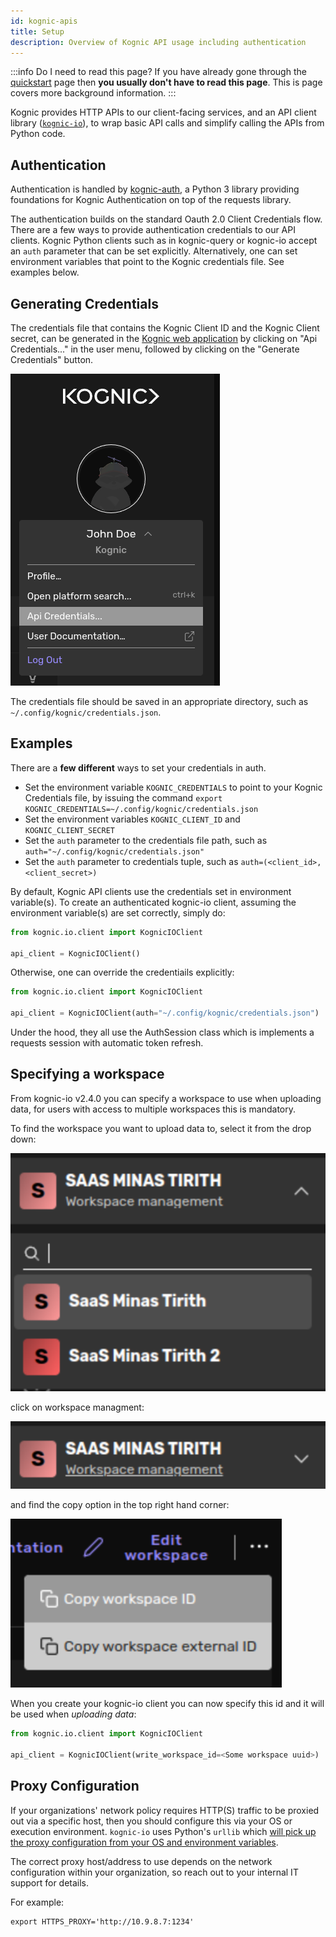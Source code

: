 ```yaml
---
id: kognic-apis
title: Setup
description: Overview of Kognic API usage including authentication
---
```


:::info Do I need to read this page?
If you have already gone through the [quickstart](./getting-started/quickstart.mdx) page then **you usually don't have to read this page**. This is page covers more background information.
:::

Kognic provides HTTP APIs to our client-facing services, and an API client library ([`kognic-io`](https://pypi.org/project/kognic-io/)), to wrap basic API calls and simplify calling the APIs from Python code.

## Authentication

Authentication is handled by [kognic-auth](https://pypi.org/project/kognic-auth/), a Python 3 library providing foundations for Kognic Authentication on top of the requests library.

The authentication builds on the standard Oauth 2.0 Client Credentials flow. There are a few ways to provide authentication credentials to our API clients. Kognic Python clients such as in kognic-query or kognic-io accept an `auth` parameter that can be set explicitly. Alternatively, one can set environment variables that point to the Kognic credentials file. See examples below.

## Generating Credentials

The credentials file that contains the Kognic Client ID and the Kognic Client secret, can be generated in the [Kognic web application](https://app.kognic.com) by clicking on "Api Credentials..." in the user menu, followed by clicking on the "Generate Credentials" button.

![Generate API credentials app screenshot](../static/img/generate-api-credentials.png)

The credentials file should be saved in an appropriate directory, such as `~/.config/kognic/credentials.json`.

## Examples

There are a **few different** ways to set your credentials in auth.

- Set the environment variable `KOGNIC_CREDENTIALS` to point to your Kognic Credentials file, by issuing the command `export KOGNIC_CREDENTIALS=~/.config/kognic/credentials.json`
- Set the environment variables `KOGNIC_CLIENT_ID` and `KOGNIC_CLIENT_SECRET`
- Set the `auth` parameter to the credentials file path, such as `auth="~/.config/kognic/credentials.json"`
- Set the `auth` parameter to credentials tuple, such as `auth=(<client_id>, <client_secret>)`

By default, Kognic API clients use the credentials set in environment variable(s). To create an authenticated kognic-io client, assuming the environment variable(s) are set correctly, simply do:

```python
from kognic.io.client import KognicIOClient

api_client = KognicIOClient()
```

Otherwise, one can override the credentiails explicitly:

```python
from kognic.io.client import KognicIOClient

api_client = KognicIOClient(auth="~/.config/kognic/credentials.json")
```

Under the hood, they all use the AuthSession class which is implements a requests session with automatic token refresh.

## Specifying a workspace
From kognic-io v2.4.0 you can specify a workspace to use when uploading data, for users with access to multiple workspaces this is mandatory.

To find the workspace you want to upload data to, select it from the drop down:

![workspace selector](workspace_drop_down.png)

click on workspace managment:

![alt text](workspace_management.png)

and find the copy option in the top right hand corner:

![alt text](copy_workspace_id.png)


When you create your kognic-io client you can now specify this id and it will be used when *uploading data*:

```python
from kognic.io.client import KognicIOClient

api_client = KognicIOClient(write_workspace_id=<Some workspace uuid>)
```

## Proxy Configuration

If your organizations' network policy requires HTTP(S) traffic to be proxied out via a specific host, then you should configure this via your OS or execution environment. `kognic-io` uses Python's `urllib` which [will pick up the proxy configuration from your OS and environment variables](https://docs.python.org/3/library/urllib.request.html#urllib.request.getproxies).

The correct proxy host/address to use depends on the network configuration within your organization, so reach out to your internal IT support for details.

For example:

```
export HTTPS_PROXY='http://10.9.8.7:1234'
```
